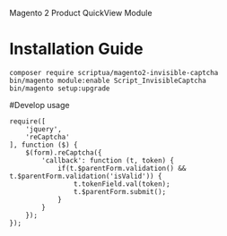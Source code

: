 Magento 2 Product QuickView Module

# Installation Guide
````
composer require scriptua/magento2-invisible-captcha
bin/magento module:enable Script_InvisibleCaptcha
bin/magento setup:upgrade
````

#Develop usage
````
require([
    'jquery',
    'reCaptcha'
], function ($) {
    $(form).reCaptcha({
        'callback': function (t, token) {
            if(t.$parentForm.validation() && t.$parentForm.validation('isValid')) {
                t.tokenField.val(token);
                t.$parentForm.submit();
            }
        }
    });
});
````